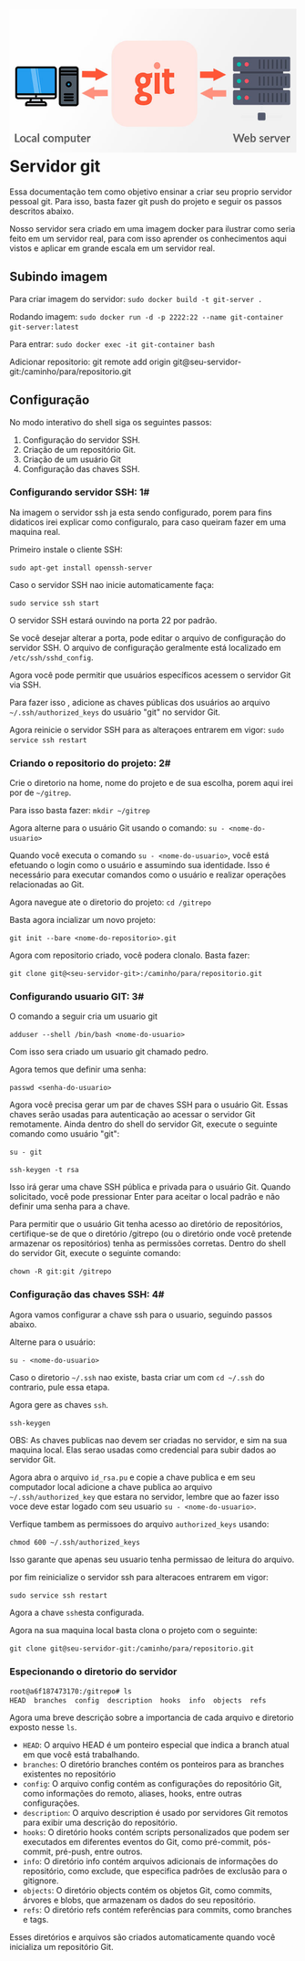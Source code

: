 # ![banner](img/localhost-git-server.jpg) Servidor git

Essa documentação tem como objetivo ensinar a criar seu proprio servidor pessoal git. Para isso,
basta fazer git push do projeto e seguir os passos descritos abaixo. 

Nosso servidor sera criado em uma imagem docker para ilustrar como seria feito 
em um servidor real, para com isso aprender os conhecimentos aqui vistos e 
aplicar em grande escala em um servidor real.

## Subindo imagem

Para criar imagem do servidor: ``sudo docker build -t git-server .``

Rodando imagem: ``sudo docker run -d -p 2222:22 --name git-container git-server:latest``
 
Para entrar: ``sudo docker exec -it git-container bash``

Adicionar repositorio: git remote add origin git@seu-servidor-git:/caminho/para/repositorio.git

## Configuração

No modo interativo do shell siga os seguintes passos:

1. Configuração do servidor SSH.
2. Criação de um repositório Git.
3. Criação de um usuário Git
4. Configuração das chaves SSH.

### Configurando servidor SSH: 1#

Na imagem o servidor ssh ja esta sendo configurado, porem para fins didaticos irei explicar como
configuralo, para caso queiram fazer em uma maquina real.

Primeiro instale o cliente SSH: 

``sudo apt-get install openssh-server``

Caso o servidor SSH nao inicie automaticamente faça: 

``sudo service ssh start``

O servidor SSH estará ouvindo na porta 22 por padrão. 

Se você desejar alterar a porta, pode editar
o arquivo de configuração do servidor SSH. O arquivo de configuração geralmente 
está localizado em ``/etc/ssh/sshd_config``.

Agora você pode permitir que usuários específicos acessem o servidor Git via SSH. 

Para fazer isso
, adicione as chaves públicas dos usuários ao arquivo ``~/.ssh/authorized_keys`` do 
usuário "git" no servidor Git.

Agora reinicie o servidor SSH para as alteraçoes entrarem em vigor: ``sudo service ssh restart``

### Criando o repositorio do projeto: 2#

Crie o diretorio na home, nome do projeto e de sua escolha, porem aqui irei por de ``~/gitrep``.

Para isso basta fazer: ``mkdir ~/gitrep``

Agora alterne para o usuário Git usando o comando: ``su - <nome-do-usuario>``

Quando você executa o comando ``su - <nome-do-usuario>``, você está efetuando o login como o usuário 
e assumindo sua identidade. Isso é necessário para executar comandos como o usuário e realizar 
operações relacionadas ao Git.

Agora navegue ate o diretorio do projeto: ``cd /gitrepo``

Basta agora incializar um novo projeto:

``git init --bare <nome-do-repositorio>.git``

Agora com repositorio criado, você podera clonalo. Basta fazer:

``git clone git@<seu-servidor-git>:/caminho/para/repositorio.git``

### Configurando usuario GIT: 3#

O comando a seguir cria um usuario git

``adduser --shell /bin/bash <nome-do-usuario>``

Com isso sera criado um usuario git chamado pedro.

Agora temos que definir uma senha:

``passwd <senha-do-usuario>``

Agora você precisa gerar um par de chaves SSH para o usuário Git. Essas chaves serão usadas para
autenticação ao acessar o servidor Git remotamente. Ainda dentro do shell do servidor Git,
execute o seguinte comando como usuário "git":

``su - git``

``ssh-keygen -t rsa``

Isso irá gerar uma chave SSH pública e privada para o usuário Git. Quando solicitado, 
você pode pressionar Enter para aceitar o local padrão e não definir uma senha para a chave.

Para permitir que o usuário Git tenha acesso ao diretório de repositórios, certifique-se de 
que o diretório /gitrepo (ou o diretório onde você pretende armazenar os repositórios) 
tenha as permissões corretas. Dentro do shell do servidor Git, execute o seguinte comando:

``chown -R git:git /gitrepo``

### Configuração das chaves SSH: 4#

Agora vamos configurar a chave ssh para o usuario, seguindo passos abaixo.

Alterne para o usuário:

``su - <nome-do-usuario>``

Caso o diretorio ``~/.ssh`` nao existe, basta criar um com ``cd ~/.ssh`` 
do contrario, pule essa etapa.

Agora gere as chaves ``ssh``.

``ssh-keygen``

OBS: As chaves publicas nao devem ser criadas no servidor, e sim na sua maquina local. Elas serao
usadas como credencial para subir dados ao servidor Git.

Agora abra o arquivo ``id_rsa.pu`` e copie a chave publica e em seu computador local
adicione a chave publica ao arquivo ``~/.ssh/authorized_key`` que estara no servidor, lembre
que ao fazer isso voce deve estar logado com seu usuario ``su - <nome-do-usuario>``.

Verfique tambem as permissoes do arquivo ``authorized_keys`` usando:

``chmod 600 ~/.ssh/authorized_keys``

Isso garante que apenas seu usuario tenha permissao de leitura do arquivo.

por fim reinicialize o servidor ssh para alteracoes entrarem em vigor:

``sudo service ssh restart``

Agora a chave ``ssh``esta configurada.

Agora na sua maquina local basta clona o projeto com o seguinte:

``git clone git@seu-servidor-git:/caminho/para/repositorio.git``


### Especionando o diretorio do servidor

```
root@a6f187473170:/gitrepo# ls
HEAD  branches  config  description  hooks  info  objects  refs
```

Agora uma breve descrição sobre a importancia de cada arquivo e diretorio
exposto nesse ``ls``.

 - ``HEAD``: O arquivo HEAD é um ponteiro especial que indica a branch atual em que você está trabalhando.
 - ``branches``: O diretório branches contém os ponteiros para as branches existentes no repositório
 - ``config``: O arquivo config contém as configurações do repositório Git, como informações 
    do remoto, aliases, hooks, entre outras configurações.
 - ``description``: O arquivo description é usado por servidores Git remotos para 
    exibir uma descrição do repositório.
 - ``hooks``: O diretório hooks contém scripts personalizados que podem ser executados em diferentes 
    eventos do Git, como pré-commit, pós-commit, pré-push, entre outros.
 - ``info``: O diretório info contém arquivos adicionais de informações do repositório, como exclude, 
    que especifica padrões de exclusão para o gitignore.
 - ``objects``: O diretório objects contém os objetos Git, como commits, árvores e blobs, que 
    armazenam os dados do seu repositório.
 - ``refs``: O diretório refs contém referências para commits, como branches e tags.

 Esses diretórios e arquivos são criados automaticamente quando você inicializa um repositório Git.
